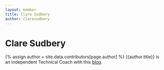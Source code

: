 ```yaml
---
layout: member
title: Clare Sudbery
author: claresudbery
---
```


# Clare Sudbery
{% assign author = site.data.contributors[page.author] %}
{{author.title}} is an independent Technical Coach with this [blog]({{author.url}}).